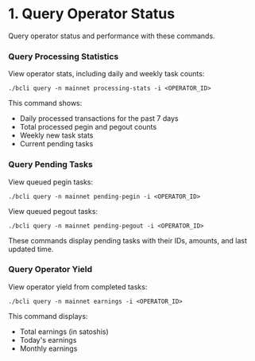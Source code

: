 # 1. Query Operator Status

Query operator status and performance with these commands.

### Query Processing Statistics

View operator stats, including daily and weekly task counts:

```
./bcli query -n mainnet processing-stats -i <OPERATOR_ID>
```

This command shows:

* Daily processed transactions for the past 7 days
* Total processed pegin and pegout counts
* Weekly new task stats
* Current pending tasks

### Query Pending Tasks

View queued pegin tasks:

```
./bcli query -n mainnet pending-pegin -i <OPERATOR_ID>
```

View queued pegout tasks:

```
./bcli query -n mainnet pending-pegout -i <OPERATOR_ID>
```

These commands display pending tasks with their IDs, amounts, and last updated time.

### Query Operator Yield

View operator yield from completed tasks:

```
./bcli query -n mainnet earnings -i <OPERATOR_ID>
```

This command displays:

* Total earnings (in satoshis)
* Today's earnings
* Monthly earnings
